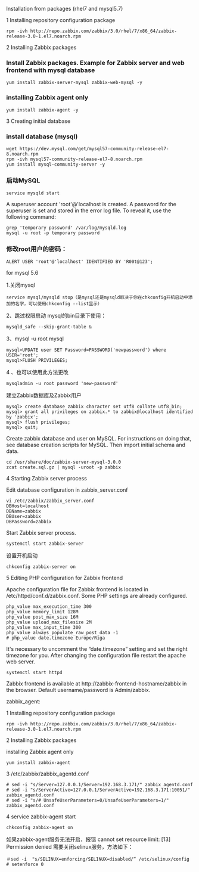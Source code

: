 Installation from packages (rhel7 and mysql5.7)

1 Installing repository configuration package
```
rpm -ivh http://repo.zabbix.com/zabbix/3.0/rhel/7/x86_64/zabbix-release-3.0-1.el7.noarch.rpm
```

2 Installing Zabbix packages
### Install Zabbix packages. Example for Zabbix server and web frontend with mysql database
```
yum install zabbix-server-mysql zabbix-web-mysql -y
```

### installing Zabbix agent only
```
yum install zabbix-agent -y 
```

3 Creating initial database

### install database (mysql)
```
wget https://dev.mysql.com/get/mysql57-community-release-el7-8.noarch.rpm
rpm -ivh mysql57-community-release-el7-8.noarch.rpm
yum install mysql-community-server -y
```
### 启动MySQL
```
service mysqld start
```
A superuser account 'root'@'localhost is created. A password for the superuser is set and stored in the error log file. To reveal it, use the following command:
```
grep 'temporary password' /var/log/mysqld.log
mysql -u root -p temporary password
```
### 修改root用户的密码：
```
ALERT USER 'root'@'localhost' IDENTIFIED BY 'R00t@123';
```

for mysql 5.6

1.关闭mysql
```
service mysql/mysqld stop（是mysql还是mysqld取决于你在chkconfig开机启动中添加的名字，可以使用chkconfig --list显示）
```
2、跳过权限启动
mysql的bin目录下使用：
```
mysqld_safe --skip-grant-table &
```
3、mysql -u root mysql
```
mysql>UPDATE user SET Password=PASSWORD('newpassword') where USER='root';
mysql>FLUSH PRIVILEGES;
```

4 、也可以使用此方法更改
```
mysqladmin -u root password 'new-password' 
```

建立Zabbix数据库及Zabbix用户
```
mysql> create database zabbix character set utf8 collate utf8_bin;
mysql> grant all privileges on zabbix.* to zabbix@localhost identified by 'zabbix';
mysql> flush privileges;
mysql> quit;
```

Create zabbix database and user on MySQL. For instructions on doing that, see database creation scripts for MySQL.
Then import initial schema and data.
```
cd /usr/share/doc/zabbix-server-mysql-3.0.0
zcat create.sql.gz | mysql -uroot -p zabbix
```
4 Starting Zabbix server process

Edit database configuration in zabbix_server.conf
```
vi /etc/zabbix/zabbix_server.conf
DBHost=localhost
DBName=zabbix
DBUser=zabbix
DBPassword=zabbix
```

Start Zabbix server process.
```
systemctl start zabbix-server
```
设置开机启动
```
chkconfig zabbix-server on
```
5 Editing PHP configuration for Zabbix frontend

Apache configuration file for Zabbix frontend is located in /etc/httpd/conf.d/zabbix.conf. Some PHP settings are already configured.
```
php_value max_execution_time 300
php_value memory_limit 128M
php_value post_max_size 16M
php_value upload_max_filesize 2M
php_value max_input_time 300
php_value always_populate_raw_post_data -1
# php_value date.timezone Europe/Riga
```
It's necessary to uncomment the “date.timezone” setting and set the right timezone for you. After changing the configuration file restart the apache web server.

```
systemctl start httpd
```

Zabbix frontend is available at http://zabbix-frontend-hostname/zabbix in the browser. Default username/password is Admin/zabbix.



zabbix_agent:

1 Installing repository configuration package
```
rpm -ivh http://repo.zabbix.com/zabbix/3.0/rhel/7/x86_64/zabbix-release-3.0-1.el7.noarch.rpm
```

2 Installing Zabbix packages

installing Zabbix agent only
```
yum install zabbix-agent
```


3 /etc/zabbix/zabbix_agentd.conf
```
# sed -i "s/Server=127.0.0.1/Server=192.168.3.171/" zabbix_agentd.conf
# sed -i "s/ServerActive=127.0.0.1/ServerActive=192.168.3.171:10051/" zabbix_agentd.conf 
# sed -i "s/# UnsafeUserParameters=0/UnsafeUserParameters=1/" zabbix_agentd.conf
```
4 service zabbix-agent start
 ```
chkconfig zabbix-agent on
```
如果zabbix-agent服务无法开启，报错 cannot set resource limit: [13] Permission denied
需要关闭selinux服务，方法如下：
```
＃sed -i  "s/SELINUX=enforcing/SELINUX=disabled/“ /etc/selinux/config
# setenforce 0
```